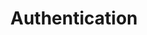 ---
title: Authentication
product-type: "connect"
content-type: "api-doc"
order: 2

anchor: "authentication-overview"

sections:
  - content: |
      {% assign api = site.data.connect.api %}
      Authenticate your calls to the API by providing an access token in your requests. Each access token is associated with a single Stitch client account. Access tokens do not expire, but they may be revoked by the user at any time.

      Additionally, each request's permissions are limited to that Stitch client account.

      In the examples in this documentation, we use bearer auth:

      {% assign request-url = api.core-objects.sources.base %}
      {% assign header = site.data.connect.request-headers.get.without-body %}
      {% assign description = "GET " | append: api.core-objects.sources.base %}

      {% include developers/api-request-examples.html code-description=description header=header request-url=request-url %}

      All requests must be made over HTTPS or they will fail. API requests that don't contain authentication will also fail.

  - title: "Obtain an API access token"
    anchor: "obtain-access-token"
    content: |
      How you obtain an access token depends on the type of user you are:

      - **Individual Stitch user**: You will be using the API to programmatically control your own Stitch client account. You can create, revoke, and delete API access tokens on the [Account Settings page]({{ link.account.manage-api-keys | prepend: site.baseurl }}) of your Stitch client account.

      - **Stitch partner**: You will be performing actions in Stitch client accounts on behalf of users who authorize your API client. You'll need to [register as an API client]({{ site.data.connect.api.interest-form }}){:target="new"} and refer to the [Partner API Authentication guide]({{ link.connect.guides.partner-authentication | prepend: site.baseurl }}) for instructions.

  - title: "Credential reference"
    anchor: "credential-reference"
    credentials:
      - name: "API access token"
        prefix: "ac_"
        definition: "{{ site.data.connect.general.authentication.client-account-access-token }}"
        obtained-by: "Refer to the [Obtain an API access token section](#obtain-access-token)"
        required-for: "All API requests, except for Create an account"
        expiration: "None"

      - name: "Partner ID"
        prefix: "oc_"
        definition: "{{ site.data.connect.general.authentication.partner-id | flatify }}"
        obtained-by: &partner-obtain "Submitting an [interest form]() and being approved by Stitch as a partner"
        required-for: "Requests to the Create an account endpoint"
        expiration: "None"

      - name: "Partner secret"
        prefix: "oc_"
        definition: "{{ site.data.connect.general.authentication.partner-key | flatify }}"
        obtained-by: *partner-obtain
        required-for: "Requests to the Create an account endpoint"
        expiration: "None"

      - name: "Ephemeral token"
        prefix: "Not applicable"
        definition: |
          A token passed to the Connect JavaScript client to create a session in the Stitch web application and log a user into a Stitch client account.
        obtained-by: "A successful request to the [Create a session endpoint]({{ link.connect.api | prepend: site.baseurl | append: site.data.connect.core-objects.sessions.section }})"
        required-for: "Creating a temporary Stitch session using the Connect JavaScript client"
        expiration: "One hour after generation"

      - name: "Session token"
        prefix: "Not applicable"
        definition: |
          A token used to create a temporary Stitch session for the user for whom the exchanged ephemeral token was created.
        obtained-by: "Exchanging a valid ephemeral token in a Connect JavaScript function"
        required-for: "Creating a temporary Stitch session using the Connect JavaScript client"
        expiration: "Upon session termination or after 12 hours, whichever is first"

    content: |
      This section contains a list of the different credentials refered to throughout the Connect documentation. 

      {% assign attributes = "name|prefix|details" | split:"|" %}
      {% assign details = "definition|required-for|obtained-by|expiration" | split:"|" %}

      <table class="attribute-list">
      <tr>
      {% for attribute in attributes %}
      {% if forloop.first == true %}
      <td align="right">
      {% else %}
      <td>
      {% endif %}
      <strong>{{ attribute | replace:"-"," " | capitalize }}</strong>
      </td>
      {% endfor %}
      </tr>
      {% for credential in section.credentials %}
      <tr>

      <td align="right" width="20%; fixed">
      <strong>{{ credential.name }}</strong>
      </td>

      <td width="8%; fixed">
      {{ credential.prefix }}
      </td>

      <td>
      <ul>
      {% for detail in details %}
      <li style="margin-top: 0px;">
      {% capture copy %}
      **{{ detail | replace:"-"," " | capitalize }}:** {{ credential[detail] | flatify  }}
      {% endcapture %}

      {{ copy | flatify | markdownify }}
      </li>
      {% endfor %}
      </ul>
      </td>

      </tr>
      {% endfor %}
      </table>
---